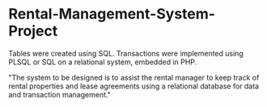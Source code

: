 # Rental-Management-System-Project
Tables were created using SQL. Transactions were implemented using PLSQL or SQL on a relational system, embedded in PHP.

"The system to be designed is to assist the rental manager to keep track of rental properties and lease agreements using a relational database for data and transaction management."
